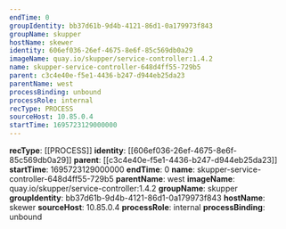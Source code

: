 ```yaml
---
endTime: 0
groupIdentity: bb37d61b-9d4b-4121-86d1-0a179973f843
groupName: skupper
hostName: skewer
identity: 606ef036-26ef-4675-8e6f-85c569db0a29
imageName: quay.io/skupper/service-controller:1.4.2
name: skupper-service-controller-648d4ff55-729b5
parent: c3c4e40e-f5e1-4436-b247-d944eb25da23
parentName: west
processBinding: unbound
processRole: internal
recType: PROCESS
sourceHost: 10.85.0.4
startTime: 1695723129000000
---
```

**recType**: [[PROCESS]]
**identity**: [[606ef036-26ef-4675-8e6f-85c569db0a29]]
**parent**: [[c3c4e40e-f5e1-4436-b247-d944eb25da23]]
**startTime**: 1695723129000000
**endTime**: 0
**name**: skupper-service-controller-648d4ff55-729b5
**parentName**: west
**imageName**: quay.io/skupper/service-controller:1.4.2
**groupName**: skupper
**groupIdentity**: bb37d61b-9d4b-4121-86d1-0a179973f843
**hostName**: skewer
**sourceHost**: 10.85.0.4
**processRole**: internal
**processBinding**: unbound